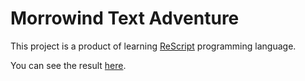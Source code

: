 # Morrowind Text Adventure

This project is a product of learning [ReScript](https://rescript-lang.org/) programming language.

You can see the result [here](http://static-echoes93.com.s3-website-eu-west-1.amazonaws.com/).